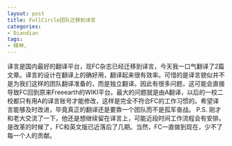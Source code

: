 ```yaml
---
layout: post
title: FullCircle团队迁移到译言
categories:
- Diandian
tags:
- 精神, 
---
```

译言是国内最好的翻译平台，现FC杂志已经迁移到译言，今天我一口气翻译了2篇文章。译言的设计在翻译上的确好用，翻译起来很有效率。可惜的是译言貌似并不是为我们这样的团队翻译准备的，而是独立翻译。因此有很多问题，这可能会直接导致FC回到原来Freeearth的WIKI平台。最大的问题就是由A翻译，以后的一校二校都只有用A的译言账号才能修改，这样是完全不符合FC的工作习惯的。希望译言能够及时改进，毕竟真正的翻译还是要靠一个团队而不是孤军奋战。 P.S. 刚才和老大交流了一下，他还是想继续留在译言上，可能近段时间工作流程会有安排。是改革的时候了，FC和英文版已近落后了几期。当然，FC一直做到现在，少不了每一个人的贡献。